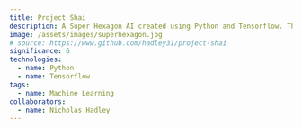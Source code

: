 ```yaml
---
title: Project Shai
description: A Super Hexagon AI created using Python and Tensorflow. The model was trained by capturing screenshots of the window as well as the key that was pressed at the time of each capture.
image: /assets/images/superhexagon.jpg
# source: https://www.github.com/hadley31/project-shai
significance: 6
technologies:
  - name: Python
  - name: Tensorflow
tags:
  - name: Machine Learning
collaborators:
  - name: Nicholas Hadley
---
```

